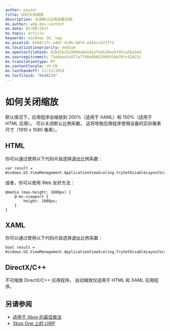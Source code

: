 ```yaml
---
author: payzer
title: 如何关闭缩放
description: 关闭默认比例系数说明
ms.author: wdg-dev-content
ms.date: 02/08/2017
ms.topic: article
keywords: windows 10, uwp
ms.assetid: 6e68c1fc-a407-4c0b-b0f4-e445ccb72ff3
ms.localizationpriority: medium
ms.openlocfilehash: 82b42b25d3894a82e92af9a520ee5f951a5ba344
ms.sourcegitcommit: 71e8eae5c077a7740e5606298951bb78fc42b22c
ms.translationtype: MT
ms.contentlocale: zh-CN
ms.lasthandoff: 11/13/2018
ms.locfileid: "6648219"
---
```

# <a name="how-to-turn-off-scaling"></a>如何关闭缩放   
默认情况下，应用程序会缩放到 200%（适用于 XAML）和 150%（适用于 HTML 应用）。 可以关闭默认比例系数。 这将导致应用程序使用设备的实际像素尺寸（1910 x 1080 像素）。   
   
## <a name="html"></a>HTML   
你可以通过使用以下代码片段选择退出比例系数： 
   
```
var result = Windows.UI.ViewManagement.ApplicationViewScaling.trySetDisableLayoutScaling(true);
```

或者，你可以使用 Web 友好方法：   

```   
@media (max-height: 1080px) {   
    @-ms-viewport {   
        height: 1080px;   
    }   
}   
```

## <a name="xaml"></a>XAML
你可以通过使用以下代码片段选择退出比例系数：   
   
```
bool result = Windows.UI.ViewManagement.ApplicationViewScaling.TrySetDisableLayoutScaling(true);
```
   
## <a name="directxc"></a>DirectX/C++   
不可缩放 DirectX/C++ 应用程序。 自动缩放仅适用于 HTML 和 XAML 应用程序。  

## <a name="see-also"></a>另请参阅
- [适用于 Xbox 的最佳做法](tailoring-for-xbox.md)
- [Xbox One 上的 UWP](index.md)
